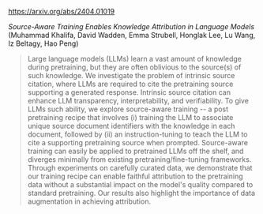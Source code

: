 https://arxiv.org/abs/2404.01019

*Source-Aware Training Enables Knowledge Attribution in Language Models* (Muhammad Khalifa, David Wadden, Emma Strubell, Honglak Lee, Lu Wang, Iz Beltagy, Hao Peng)

> Large language models (LLMs) learn a vast amount of knowledge during pretraining, but they are often oblivious to the source(s) of such knowledge. We investigate the problem of intrinsic source citation, where LLMs are required to cite the pretraining source supporting a generated response. Intrinsic source citation can enhance LLM transparency, interpretability, and verifiability. To give LLMs such ability, we explore source-aware training -- a post pretraining recipe that involves (i) training the LLM to associate unique source document identifiers with the knowledge in each document, followed by (ii) an instruction-tuning to teach the LLM to cite a supporting pretraining source when prompted. Source-aware training can easily be applied to pretrained LLMs off the shelf, and diverges minimally from existing pretraining/fine-tuning frameworks. Through experiments on carefully curated data, we demonstrate that our training recipe can enable faithful attribution to the pretraining data without a substantial impact on the model's quality compared to standard pretraining. Our results also highlight the importance of data augmentation in achieving attribution.

